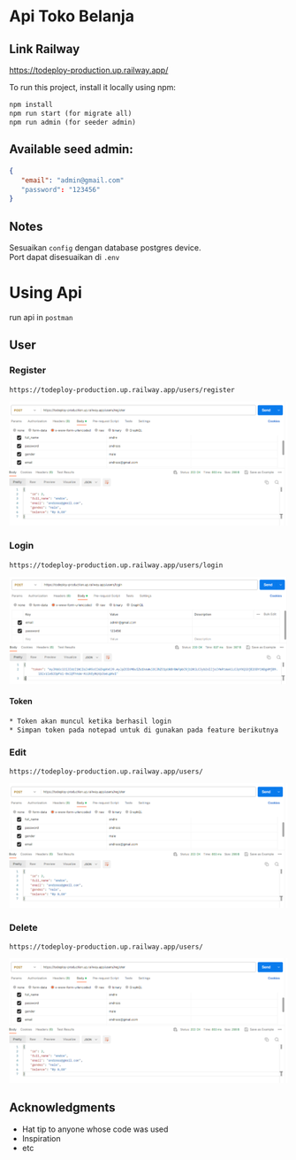 # Api Toko Belanja
## Link Railway
https://todeploy-production.up.railway.app/

To run this project, install it locally using npm:

```
npm install
npm run start (for migrate all)
npm run admin (for seeder admin)
```

## Available seed admin:
```json
{
   "email": "admin@gmail.com"
   "password": "123456"
}
```



## Notes
Sesuaikan `config` dengan database postgres device. <br>
Port dapat disesuaikan di `.env`

# Using Api
run api in `postman` 

## User

### Register
```
https://todeploy-production.up.railway.app/users/register
```
![Alt text](images/register.png)

### Login
```
https://todeploy-production.up.railway.app/users/login
```
![Alt text](images/login.png)
#### Token
```
* Token akan muncul ketika berhasil login
* Simpan token pada notepad untuk di gunakan pada feature berikutnya
```

### Edit
```
https://todeploy-production.up.railway.app/users/
```
![Alt text](images/register.png)

### Delete
```
https://todeploy-production.up.railway.app/users/
```
![Alt text](images/register.png)

## Acknowledgments

* Hat tip to anyone whose code was used
* Inspiration
* etc





